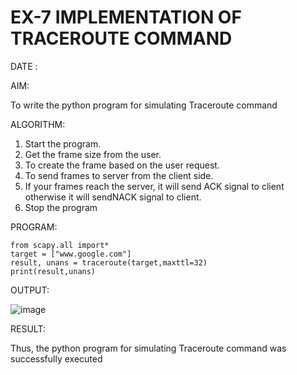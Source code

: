 # EX-7 IMPLEMENTATION OF TRACEROUTE COMMAND

DATE :

AIM:

To write the python program for simulating Traceroute command

ALGORITHM:

1. Start the program.
2. Get the frame size from the user.
3. To create the frame based on the user request.
4. To send frames to server from the client side.
5. If your frames reach the server, it will send ACK signal to client
otherwise it will sendNACK signal to client.
6. Stop the program


PROGRAM:
```
from scapy.all import*
target = ["www.google.com"]
result, unans = traceroute(target,maxttl=32)
print(result,unans)
```
OUTPUT:

![image](https://github.com/Subalakshmisuresh/EX-7/assets/121957896/de87a719-a88d-4f90-9479-a90d366c96d4)

RESULT:

Thus, the python program for simulating Traceroute command was successfully executed
